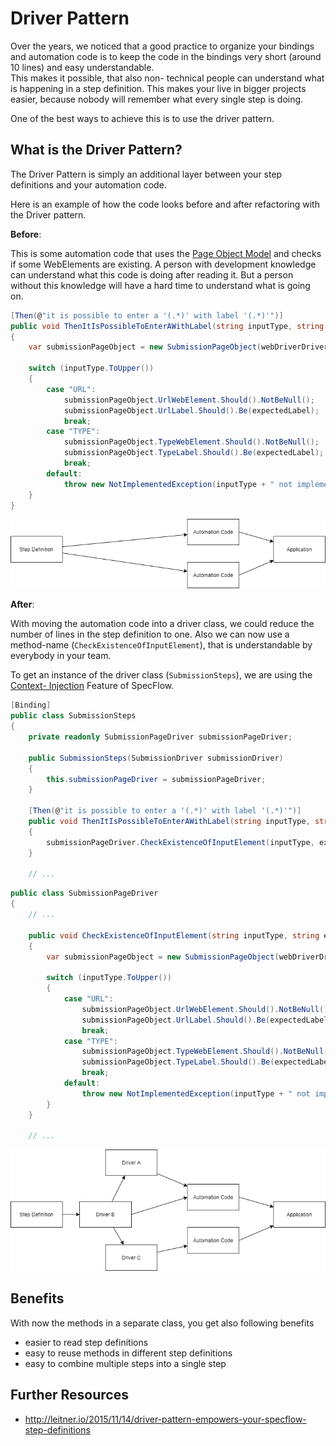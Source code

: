 # Driver Pattern

Over the years, we noticed that a good practice to organize your bindings and automation code is to keep the code in the bindings very short (around 10 lines) and easy understandable.  
This makes it possible, that also non- technical people can understand what is happening in a step definition. This makes your live in bigger projects easier, because nobody will remember what every single step is doing.  

One of the best ways to achieve this is to use the driver pattern.

## What is the Driver Pattern? 

The Driver Pattern is simply an additional layer between your step definitions and your automation code.

Here is an example of how the code looks before and after refactoring with the Driver pattern.

**Before**:

This is some automation code that uses the [Page Object Model](PageObjectModel.md) and checks if some WebElements are existing. A person with development knowledge can understand what this code is doing after reading it. But a person without this knowledge will have a hard time to understand what is going on.

``` csharp
[Then(@"it is possible to enter a '(.*)' with label '(.*)'")]
public void ThenItIsPossibleToEnterAWithLabel(string inputType, string expectedLabel)
{
    var submissionPageObject = new SubmissionPageObject(webDriverDriver);

    switch (inputType.ToUpper())
    {
        case "URL":
            submissionPageObject.UrlWebElement.Should().NotBeNull();
            submissionPageObject.UrlLabel.Should().Be(expectedLabel);
            break;
        case "TYPE":
            submissionPageObject.TypeWebElement.Should().NotBeNull();
            submissionPageObject.TypeLabel.Should().Be(expectedLabel);
            break;
        default:
            throw new NotImplementedException(inputType + " not implemented");
    }
}
```

![Architecture before](../_static/images/DriverPattern_Before.png)

**After**:

With moving the automation code into a driver class, we could reduce the number of lines in the step definition to one. Also we can now use a method-name (`CheckExistenceOfInputElement`), that is understandable by everybody in your team.

To get an instance of the driver class (`SubmissionSteps`), we are using the [Context- Injection](../Bindings/Context-Injection.md) Feature of SpecFlow.

``` csharp
[Binding]
public class SubmissionSteps
{
    private readonly SubmissionPageDriver submissionPageDriver;

    public SubmissionSteps(SubmissionDriver submissionDriver)
    {
        this.submissionPageDriver = submissionPageDriver;
    }

    [Then(@"it is possible to enter a '(.*)' with label '(.*)'")]
    public void ThenItIsPossibleToEnterAWithLabel(string inputType, string expectedLabel)
    {
        submissionPageDriver.CheckExistenceOfInputElement(inputType, expectedLabel);
    }

    // ...
```

``` csharp
public class SubmissionPageDriver
{
    // ...

    public void CheckExistenceOfInputElement(string inputType, string expectedLabel)
    {
        var submissionPageObject = new SubmissionPageObject(webDriverDriver);

        switch (inputType.ToUpper())
        {
            case "URL":
                submissionPageObject.UrlWebElement.Should().NotBeNull();
                submissionPageObject.UrlLabel.Should().Be(expectedLabel);
                break;
            case "TYPE":
                submissionPageObject.TypeWebElement.Should().NotBeNull();
                submissionPageObject.TypeLabel.Should().Be(expectedLabel);
                break;
            default:
                throw new NotImplementedException(inputType + " not implemented");
        }
    }

    // ...
```

![Architecture after](../_static/images/DriverPattern_After.png)

## Benefits

With now the methods in a separate class, you get also following benefits

- easier to read step definitions
- easy to reuse methods in different step definitions
- easy to combine multiple steps into a single step
  
## Further Resources

- <http://leitner.io/2015/11/14/driver-pattern-empowers-your-specflow-step-definitions>
